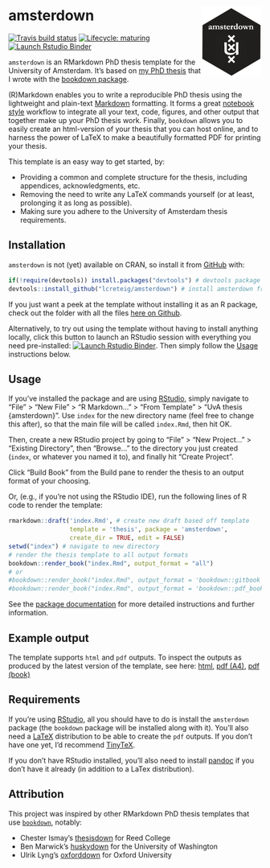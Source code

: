 
<!-- README.md is generated from README.Rmd. Please edit that file -->

# amsterdown <img src="man/figures/logo.png" align="right" width="120" />

<!-- badges: start -->

[![Travis build
status](https://travis-ci.com/lcreteig/amsterdown.svg?branch=master)](https://travis-ci.com/lcreteig/amsterdown)
[![Lifecycle:
maturing](https://img.shields.io/badge/lifecycle-maturing-blue.svg)](https://www.tidyverse.org/lifecycle/#maturing)
[![Launch Rstudio
Binder](http://mybinder.org/badge_logo.svg)](https://mybinder.org/v2/gh/lcreteig/amsterdown/master?urlpath=rstudio)
<!-- badges: end -->

`amsterdown` is an RMarkdown PhD thesis template for the University of
Amsterdam. It’s based on [my PhD
thesis](https://github.com/lcreteig/thesis) that I wrote with the
[bookdown package](https://bookdown.org/yihui/bookdown/).

(R)Markdown enables you to write a reproducible PhD thesis using the
lightweight and plain-text
[Markdown](https://daringfireball.net/projects/markdown/) formatting. It
forms a great [notebook
style](https://en.wikipedia.org/wiki/Notebook_interface) workflow to
integrate all your text, code, figures, and other output that together
make up your PhD thesis work. Finally, `bookdown` allows you to easily
create an html-version of your thesis that you can host online, and to
harness the power of LaTeX to make a beautifully formatted PDF for
printing your thesis.

This template is an easy way to get started, by:

  - Providing a common and complete structure for the thesis, including
    appendices, acknowledgments, etc.
  - Removing the need to write any LaTeX commands yourself (or at least,
    prolonging it as long as possible).
  - Making sure you adhere to the University of Amsterdam thesis
    requirements.

## Installation

`amsterdown` is not (yet) available on CRAN, so install it from
[GitHub](https://github.com/)
with:

``` r
if(!require(devtools)) install.packages("devtools") # devtools package allows installation of packages from github
devtools::install_github("lcreteig/amsterdown") # install amsterdown from github
```

If you just want a peek at the template without installing it as an R
package, check out the folder with all the files [here on
Github](https://github.com/lcreteig/amsterdown/tree/master/inst/rmarkdown/templates/thesis/skeleton).

Alternatively, to try out using the template without having to install
anything locally, click this button to launch an RStudio session with
everything you need pre-installed: [![Launch Rstudio
Binder](http://mybinder.org/badge_logo.svg)](https://mybinder.org/v2/gh/lcreteig/amsterdown/master?urlpath=rstudio).
Then simply follow the [Usage](#usage) instructions below.

## Usage

If you’ve installed the package and are using
[RStudio](https://rstudio.com/), simply navigate to “File” \> “New File”
\> “R Markdown…” \> “From Template” \> “UvA thesis {amsterdown}”. Use
`index` for the new directory name (feel free to change this after), so
that the main file will be called `index.Rmd`, then hit OK.

Then, create a new RStudio project by going to “File” \> “New Project…”
\> “Existing Directory”, then “Browse…” to the directory you just
created (`index`, or whatever you named it to), and finally hit “Create
Project”.

Click “Build Book” from the Build pane to render the thesis to an output
format of your choosing.

Or, (e.g., if you’re not using the RStudio IDE), run the following lines
of R code to render the template:

``` r
rmarkdown::draft('index.Rmd', # create new draft based off template
                 template = 'thesis', package = 'amsterdown', 
                 create_dir = TRUE, edit = FALSE) 
setwd("index") # navigate to new directory
# render the thesis template to all output formats
bookdown::render_book("index.Rmd", output_format = "all") 
# or
#bookdown::render_book("index.Rmd", output_format = 'bookdown::gitbook') # to render to html
#bookdown::render_book("index.Rmd", output_format = 'bookdown::pdf_book') # to render to PDF
```

See the [package
documentation](https://lcreteig.github.io/amsterdown/articles/amsterdown.html)
for more detailed instructions and further information.

## Example output

The template supports `html` and `pdf` outputs. To inspect the outputs
as produced by the latest version of the template, see here:
[html](https://lcreteig.github.io/amsterdown/sample_output/index.html),
[pdf
(A4)](https://lcreteig.github.io/amsterdown/sample_output/thesis_A4.pdf),
[pdf
(book)](https://lcreteig.github.io/amsterdown/sample_output/thesis_B5.pdf)

## Requirements

If you’re using [RStudio](https://rstudio.com/), all you should have to
do is install the `amsterdown` package (the `bookdown` package will be
installed along with it). You’ll also need a
[LaTeX](https://www.latex-project.org/) distribution to be able to
create the `pdf` outputs. If you don’t have one yet, I’d recommend
[TinyTeX](https://yihui.name/tinytex/).

If you don’t have RStudio installed, you’ll also need to install
[pandoc](https://pandoc.org/) if you don’t have it already (in addition
to a LaTex distribution).

## Attribution

This project was inspired by other RMarkdown PhD thesis templates that
use [`bookdown`](https://bookdown.org/yihui/bookdown/), notably:

  - Chester Ismay’s [thesisdown](https://github.com/ismayc/thesisdown)
    for Reed College
  - Ben Marwick’s [huskydown](https://github.com/benmarwick/huskydown)
    for the University of Washington
  - Ulrik Lyng’s [oxforddown](https://github.com/ulyngs/oxforddown) for
    Oxford University
